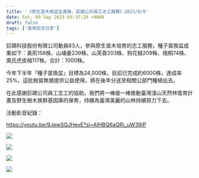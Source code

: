 ```yaml
---
title: '《原生苗木換盆生產線，巨鷗公司員工志工服務》2023/9/9'
date: Sat, 09 Sep 2023 03:37:29 +0000
draft: false
tags: ['復育短文分享']
---
```


巨鷗科技股份有限公司動員83人，參與原生苗木培育的志工服務，種子苗換盆成果如下：黃荊158株、山埔姜239株、山芙蓉203株、狗花椒209株、梧桐74株、奧氏虎皮楠117株，合計：1000株。

今年下半年「種子苗換盆」目標為24,000株，目前已完成約6000株，達成率25%。這批樹苗無償提供公益使用，將在後年分送至相關公部門種植出去。

在此感謝巨鷗公司員工志工的協助，我們將一棒接一棒推動臺灣淺山天然林復育計畫及野生樹木族群基因庫的保育，持續為臺灣美麗的山林持續努力下去。

活動影音紀錄：

https://youtu.be/9JewSQJHevE?si=AlHBQ6aQR\_uW39iP

![](https://www.reforestation.tw/wp-content/uploads/2023/11/0909巨歐2-1024x768.jpg)

![](https://www.reforestation.tw/wp-content/uploads/2023/11/0909巨歐3-1024x768.jpg)

![](https://www.reforestation.tw/wp-content/uploads/2023/11/0909巨歐5-1024x768.jpg)

![](https://www.reforestation.tw/wp-content/uploads/2023/11/0909巨歐4-1024x768.jpg)